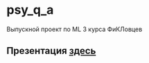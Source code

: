 # psy_q_a
Выпускной проект по ML 3 курса ФиКЛовцев
## Презентация [здесь](https://docs.google.com/presentation/d/1wFVN88XSaiDJ2OhXsZ19F6_p9GUmVu6j/edit?usp=sharing&ouid=114194642898083845128&rtpof=true&sd=true)
